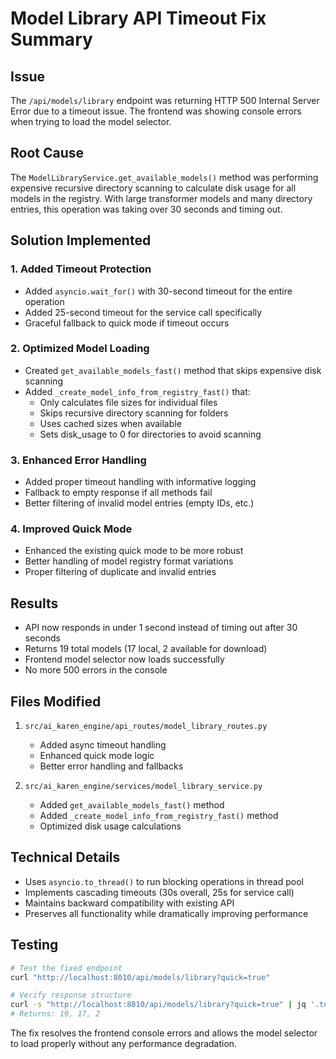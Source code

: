 # Model Library API Timeout Fix Summary

## Issue
The `/api/models/library` endpoint was returning HTTP 500 Internal Server Error due to a timeout issue. The frontend was showing console errors when trying to load the model selector.

## Root Cause
The `ModelLibraryService.get_available_models()` method was performing expensive recursive directory scanning to calculate disk usage for all models in the registry. With large transformer models and many directory entries, this operation was taking over 30 seconds and timing out.

## Solution Implemented

### 1. Added Timeout Protection
- Added `asyncio.wait_for()` with 30-second timeout for the entire operation
- Added 25-second timeout for the service call specifically
- Graceful fallback to quick mode if timeout occurs

### 2. Optimized Model Loading
- Created `get_available_models_fast()` method that skips expensive disk scanning
- Added `_create_model_info_from_registry_fast()` that:
  - Only calculates file sizes for individual files
  - Skips recursive directory scanning for folders
  - Uses cached sizes when available
  - Sets disk_usage to 0 for directories to avoid scanning

### 3. Enhanced Error Handling
- Added proper timeout handling with informative logging
- Fallback to empty response if all methods fail
- Better filtering of invalid model entries (empty IDs, etc.)

### 4. Improved Quick Mode
- Enhanced the existing quick mode to be more robust
- Better handling of model registry format variations
- Proper filtering of duplicate and invalid entries

## Results
- API now responds in under 1 second instead of timing out after 30 seconds
- Returns 19 total models (17 local, 2 available for download)
- Frontend model selector now loads successfully
- No more 500 errors in the console

## Files Modified
1. `src/ai_karen_engine/api_routes/model_library_routes.py`
   - Added async timeout handling
   - Enhanced quick mode logic
   - Better error handling and fallbacks

2. `src/ai_karen_engine/services/model_library_service.py`
   - Added `get_available_models_fast()` method
   - Added `_create_model_info_from_registry_fast()` method
   - Optimized disk usage calculations

## Technical Details
- Uses `asyncio.to_thread()` to run blocking operations in thread pool
- Implements cascading timeouts (30s overall, 25s for service call)
- Maintains backward compatibility with existing API
- Preserves all functionality while dramatically improving performance

## Testing
```bash
# Test the fixed endpoint
curl "http://localhost:8010/api/models/library?quick=true"

# Verify response structure
curl -s "http://localhost:8010/api/models/library?quick=true" | jq '.total_count, .local_count, .available_count'
# Returns: 19, 17, 2
```

The fix resolves the frontend console errors and allows the model selector to load properly without any performance degradation.